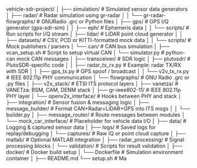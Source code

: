 vehicle-sdr-project/
│
├── simulation/                         # Simulated sensor data generators
│   ├── radar/                          # Radar simulation using gr-radar
│   │   └── gr-radar-flowgraphs/       # GNURadio .grc or Python files
│   ├── gps/                            # GPS I/Q generator (gps-sdr-sim)
│   │   ├── eph/                        # Ephemeris data
│   │   └── scripts/                    # Run scripts for I/Q stream
│   ├── lidar/                          # LiDAR point cloud generator
│   │   ├── datasets/                   # CSV, PCD or KITTI-formatted mock data
│   │   └── scripts/                    # Mock publishers / parsers
│   └── can/                            # CAN bus simulation
│       ├── vcan_setup.sh               # Script to setup virtual CAN
│       └── simulator.py                # python-can mock CAN messages
│
├── transceiver/                        # SDR logic
│   ├── plutosdr/                       # PlutoSDR-specific code
│   │   ├── radar_tx_rx.py              # Example: radar TX/RX with SDR
│   │   ├── gps_tx.py                   # GPS spoof / broadcast
│   │   └── v2v_tx_rx.py                # IEEE 802.11p PHY communication
│   └── flowgraphs/                     # GNU Radio .grc or .py files
│
├── v2x_stack/                          # ETSI ITS protocol layers
│   ├── vanetza/                        # VANETza: BSM, CAM, DENM stack
│   ├── gr-ieee802-11/                  # IEEE 802.11p PHY layer
│   └── openv2x_interface/              # Hooks between PHY and stack
│
├── integration/                        # Sensor fusion & messaging logic
│   ├── message_builder/               # Format CAN+Radar+LiDAR+GPS into ITS msgs
│   │   └── builder.py
│   ├── message_router/                # Route messages between modules
│   └── mock_car_interface/            # Placeholder for vehicle data I/O
│
├── data/                               # Logging & captured sensor data
│   ├── logs/                          # Saved logs for replay/debugging
│   └── captures/                      # Raw IQ or point cloud capture
│
├── matlab/                             # Optional MATLAB integration
│   ├── radar_processing/              # Signal processing blocks
│   └── validation/                    # Scripts for result validation
│
├── docker/                             # Docker build setup
│   └── Dockerfile                     # Simulation environment container
│
├── README.md
└── setup.sh                            # Ma
